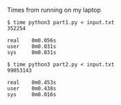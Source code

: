 Times from running on my laptop
```commandline
$ time python3 part1.py < input.txt
352254

real    0m0.056s
user    0m0.031s
sys     0m0.031s
```

```commandline
$ time python3 part2.py < input.txt
99053143

real    0m0.453s
user    0m0.438s
sys     0m0.016s
```
